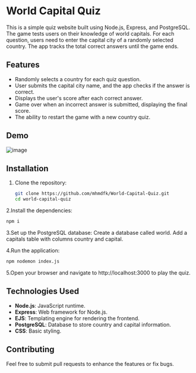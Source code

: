 # World Capital Quiz

This is a simple quiz website built using Node.js, Express, and PostgreSQL. The game tests users on their knowledge of world capitals. For each question, users need to enter the capital city of a randomly selected country. The app tracks the total correct answers until the game ends.

## Features

- Randomly selects a country for each quiz question.
- User submits the capital city name, and the app checks if the answer is correct.
- Displays the user's score after each correct answer.
- Game over when an incorrect answer is submitted, displaying the final score.
- The ability to restart the game with a new country quiz.

## Demo

![image](https://github.com/user-attachments/assets/d7774eef-98a6-463b-b16b-d2fc10f0c83e)


## Installation

1. Clone the repository:

   ```bash
   git clone https://github.com/mhmdfk/World-Capital-Quiz.git
   cd world-capital-quiz

2.Install the dependencies:
   ```bash 
   npm i
   ```

3.Set up the PostgreSQL database:
  Create a database called world.
  Add a capitals table with columns country and capital.   

4.Run the application:
 ```bash 
 npm nodemon index.js 
 ```

5.Open your browser and navigate to http://localhost:3000 to play the quiz.

## Technologies Used
- **Node.js**: JavaScript runtime.
- **Express**: Web framework for Node.js.
- **EJS**: Templating engine for rendering the frontend.
- **PostgreSQL**: Database to store country and capital information.
- **CSS**: Basic styling.

## Contributing
Feel free to submit pull requests to enhance the features or fix bugs.   
